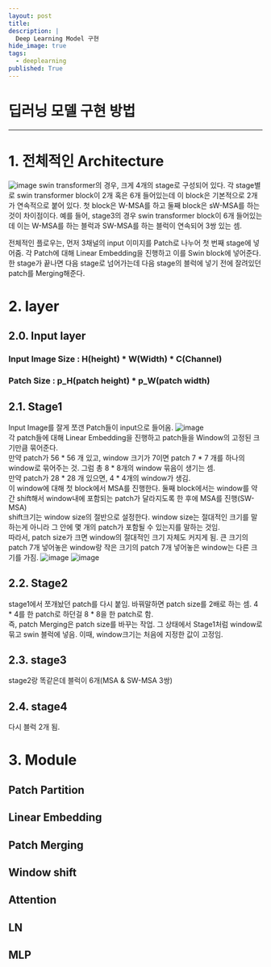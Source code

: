 ```yaml
---
layout: post
title: 
description: |
  Deep Learning Model 구현
hide_image: true
tags:
  - deeplearning
published: True
---
```


# 딥러닝 모델 구현 방법
* * *

# 1. 전체적인 Architecture
![image](https://user-images.githubusercontent.com/69246778/179893632-82cca084-8d7e-437b-b30b-869fab098fd8.png)
swin transformer의 경우, 크게 4개의 stage로 구성되어 있다. 각 stage별로 swin transformer block이 2개 혹은
6개 들어있는데 이 block은 기본적으로 2개가 연속적으로 붙어 있다. 첫 block은 W-MSA를 하고 둘째 block은
sW-MSA를 하는 것이 차이점이다. 예를 들어, stage3의 경우 swin transformer block이 6개 들어있는데 이는
W-MSA를 하는 블럭과 SW-MSA를 하는 블럭이 연속되어 3쌍 있는 셈.   
   
전체적인 플로우는, 먼저 3채널의 input 이미지를 Patch로 나누어 첫 번째 stage에 넣어줌. 각 Patch에 대해
Linear Embedding을 진행하고 이를 Swin block에 넣어준다. 한 stage가 끝나면 다음 stage로 넘어가는데
다음 stage의 블럭에 넣기 전에 잘려있던 patch를 Merging해준다.


# 2. layer
## 2.0. Input layer
### Input Image Size : H(height) * W(Width) * C(Channel)
### Patch Size : p_H(patch height) * p_W(patch width)

## 2.1. Stage1
Input Image를 잘게 쪼갠 Patch들이 input으로 들어옴.
![image](https://user-images.githubusercontent.com/69246778/179895906-1554ad01-8c32-4345-b216-db026c162f6a.png)   
각 patch들에 대해 Linear Embedding을 진행하고 patch들을 Window의 고정된 크기만큼 묶어준다.   
만약 patch가 56 * 56 개 있고, window 크기가 7이면 patch 7 * 7 개를 하나의 window로 묶어주는 것. 그럼 총 8 * 8개의 window 묶음이 생기는 셈.   
만약 patch가 28 * 28 개 있으면, 4 * 4개의 window가 생김.   
이 window에 대해 첫 block에서 MSA를 진행한다. 둘째 block에서는 window를 약간 shift해서 window내에 포함되는 patch가 달라지도록 한 후에 MSA를 진행(SW-MSA)  
shift크기는 window size의 절반으로 설정한다. window size는 절대적인 크기를 말하는게 아니라 그 안에 몇 개의 patch가 포함될 수 있는지를 말하는 것임.   
따라서, patch size가 크면 window의 절대적인 크기 자체도 커지게 됨. 큰 크기의 patch 7개 넣어놓은 window랑 작은 크기의 patch 7개 넣어놓은 window는
다른 크기를 가짐. 
![image](https://user-images.githubusercontent.com/69246778/179896939-476b270e-b26b-4888-b0cf-1f34d88daaca.png)
![image](https://user-images.githubusercontent.com/69246778/179896995-98629959-8b4f-4bc8-936a-3cc637b362e6.png)


## 2.2. Stage2
stage1에서 쪼개놨던 patch를 다시 붙임. 바꿔말하면 patch size를 2배로 하는 셈. 4 * 4를 한 patch로 하던걸 8 * 8을 한 patch로 함.   
즉, patch Merging은 patch size를 바꾸는 작업. 그 상태에서 Stage1처럼 window로 묶고 swin 블럭에 넣음. 이때, window크기는 처음에 지정한 값이 고정임.

## 2.3. stage3
stage2랑 똑같은데 블럭이 6개(MSA & SW-MSA 3쌍)

## 2.4. stage4
다시 블럭 2개 됨. 

# 3. Module
## Patch Partition
## Linear Embedding
## Patch Merging
## Window shift
## Attention
## LN
## MLP


